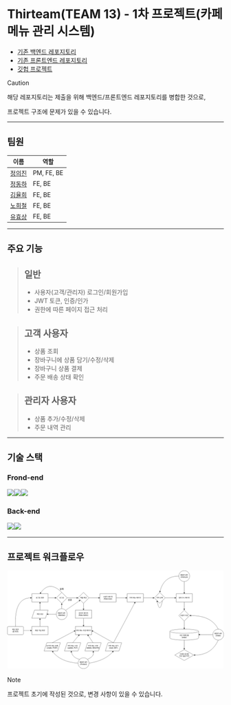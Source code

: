 # Thirteam(TEAM 13) - 1차 프로젝트(카페 메뉴 관리 시스템)

* [기존 백엔드 레포지토리](https://github.com/Kimgooner/TEAM-13-PROJECT-1)
* [기존 프론트엔드 레포지토리](https://github.com/Kimgooner/TEAM-13-PROJECT-2)
* [깃헙 프로젝트](https://github.com/users/Kimgooner/projects/3)
> [!CAUTION]
> 해당 레포지토리는 제출을 위해 백엔드/프론트엔드 레포지토리를 병합한 것으로,
>
> 프로젝트 구조에 문제가 있을 수 있습니다.
---
## 팀원
|이름|역할|
|------|---|
|[정의진](https://github.com/Kimgooner)|PM, FE, BE|
|[정동하](https://github.com/jungdongha)|FE, BE|
|[김율희](https://github.com/dbfgml2000)|FE, BE|
|[노희철](https://github.com/Nohheechul)|FE, BE|
|[유효상](https://github.com/yoostill)|FE, BE|
---
## 주요 기능
> ## 일반
> * 사용자(고객/관리자) 로그인/회원가입
> * JWT 토큰, 인증/인가
> * 권한에 따른 페이지 접근 처리

> ## 고객 사용자
> * 상품 조회
> * 장바구니에 상품 담기/수정/삭제
> * 장바구니 상품 결제
> * 주문 배송 상태 확인

> ## 관리자 사용자
> * 상품 추가/수정/삭제
> * 주문 내역 관리
---
## 기술 스택
### Frond-end
<img src="https://img.shields.io/badge/React-61DAFB?style=for-the-badge&logo=React&logoColor=black"><img src="https://img.shields.io/badge/Css-1572B6?style=for-the-badge&logo=Css&logoColor=white"><img src="https://img.shields.io/badge/Next.js-000000?style=for-the-badge&logo=Next.js&logoColor=white">
### Back-end
<img src="https://img.shields.io/badge/Spring-6DB33F?style=for-the-badge&logo=Spring&logoColor=green"><img src="https://img.shields.io/badge/springboot-6DB33F?style=for-the-badge&logo=springboot&logoColor=white">

---
## 프로젝트 워크플로우
![워크플로우](https://github.com/prgrms-be-devcourse/NBE6-8-1-Thirteam/blob/main/%EC%9B%8C%ED%81%AC%ED%94%8C%EB%A1%9C%EC%9A%B0.png)
> [!NOTE]
> 프로젝트 초기에 작성된 것으로, 변경 사항이 있을 수 있습니다.
